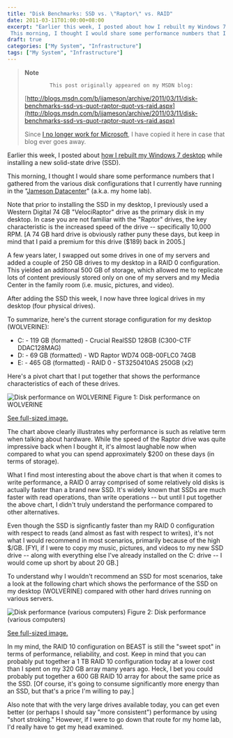 ```yaml
---
title: "Disk Benchmarks: SSD vs. \"Raptor\" vs. RAID"
date: 2011-03-11T01:00:00+08:00
excerpt: "Earlier this week, I posted about how I rebuilt my Windows 7 desktop while installing a new solid-state drive (SSD). 
 This morning, I thought I would share some performance numbers that I gathered from the various disk configurations that I currently..."
draft: true
categories: ["My System", "Infrastructure"]
tags: ["My System", "Infrastructure"]
---
```


> **Note**
> 
>             This post originally appeared on my MSDN blog:  
>   
> 
> 
> [http://blogs.msdn.com/b/jjameson/archive/2011/03/11/disk-benchmarks-ssd-vs-quot-raptor-quot-vs-raid.aspx](http://blogs.msdn.com/b/jjameson/archive/2011/03/11/disk-benchmarks-ssd-vs-quot-raptor-quot-vs-raid.aspx)
> 
> 
> Since [I no longer work for Microsoft](/blog/jjameson/archive/2011/09/02/last-day-with-microsoft.aspx), I have copied it here in case that blog                 ever goes away.


Earlier this week, I posted about [how I rebuilt my Windows 7 desktop](/blog/jjameson/archive/2011/03/09/windows-7-sp1-ssd-rebuild-and-maxpatchcachesize-0.aspx) while installing a new solid-state drive         (SSD).

This morning, I thought I would share some performance numbers that I gathered from         the various disk configurations that I currently have running in the "[Jameson
            Datacenter](/blog/jjameson/archive/2009/09/14/the-jameson-datacenter.aspx)" (a.k.a. my home lab).

Note that prior to installing the SSD in my desktop, I previously used a Western         Digital 74 GB "VelociRaptor" drive as the primary disk in my desktop. In case you         are not familiar with the "Raptor" drives, the key characteristic is the increased         speed of the drive -- specifically 10,000 RPM. [A 74 GB hard drive is obviously         rather puny these days, but keep in mind that I paid a premium for this drive ($189)         back in 2005.]

A few years later, I swapped out some drives in one of my servers and added a couple         of 250 GB drives to my desktop in a RAID 0 configuration. This yielded an additonal         500 GB of storage, which allowed me to replicate lots of content previously stored         only on one of my servers and my Media Center in the family room (i.e. music, pictures,         and video).

After adding the SSD this week, I now have three logical drives in my desktop (four         physical drives).

To summarize, here's the current storage configuration for my desktop (WOLVERINE):

- C: - 119 GB (formatted) - Crucial RealSSD 128GB (C300-CTF DDAC128MAG)
- D: - 69 GB (formatted) - WD Raptor WD74 0GB-00FLC0 74GB
- E: - 465 GB (formatted) - RAID 0 - ST3250410AS 250GB (x2)


Here's a pivot chart that I put together that shows the performance characteristics         of each of these drives.

![Disk performance on WOLVERINE](https://www.technologytoolbox.com/blog/images/www_technologytoolbox_com/blog/jjameson/8/r_Disk%20Benchmarks%20-%20WOLVERINE.png)
            Figure 1: Disk performance on WOLVERINE

[See full-sized image.](/blog/images/www_technologytoolbox_com/blog/jjameson/8/o_Disk%20Benchmarks%20-%20WOLVERINE.png)


The chart above clearly illustrates why performance is such as relative term when         talking about hardware. While the speed of the Raptor drive was quite impressive         back when I bought it, it's almost laughable now when compared to what you can spend         approximately $200 on these days (in terms of storage).

What I find most interesting about the above chart is that when it comes to write         performance, a RAID 0 array comprised of some relatively old disks is actually faster         than a brand new SSD. It's widely known that SSDs are much faster with read operations,         than write operations -- but until I put together the above chart, I didn't truly         understand the performance compared to other alternatives.

Even though the SSD is signficantly faster than my RAID 0 configuration with respect         to reads (and almost as fast with respect to writes), it's not what I would recommend         in most scenarios, primarily because of the high $/GB. [FYI, if I were to copy my         music, pictures, and videos to my new SSD drive -- along with everything else I've         already installed on the C: drive -- I would come up short by about 20 GB.]

To understand why I wouldn't recommend an SSD for most scenarios, take a look at         the following chart which shows the performance of the SSD on my desktop (WOLVERINE)         compared with other hard drives running on various servers.

![Disk performance (various computers)](https://www.technologytoolbox.com/blog/images/www_technologytoolbox_com/blog/jjameson/8/r_Disk%20Benchmarks%20-%20Baseline.png)
            Figure 2: Disk performance (various computers)

[See full-sized image.](/blog/images/www_technologytoolbox_com/blog/jjameson/8/o_Disk%20Benchmarks%20-%20Baseline.png)


In my mind, the RAID 10 configuration on BEAST is still the "sweet spot" in terms         of performance, reliability, and cost. Keep in mind that you can probably put together         a 1 TB RAID 10 configuration today at a lower cost than I spent on my 320 GB array         many years ago. Heck, I bet you could probably put together a 600 GB RAID 10 array         for about the same price as the SSD. [Of course, it's going to consume significantly         more energy than an SSD, but that's a price I'm willing to pay.]

Also note that with the very large drives available today, you can get even better         (or perhaps I should say "more consistent") performance by using "short stroking."         However, if I were to go down that route for my home lab, I'd really have to get         my head examined.

